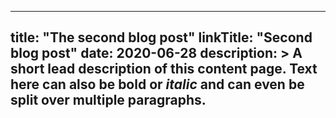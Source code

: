 
---
title: "The second blog post"
linkTitle: "Second blog post"
date: 2020-06-28
description: >
  A short lead description of this content page. Text here can also be **bold** or _italic_ and can even be split over multiple paragraphs.
---
